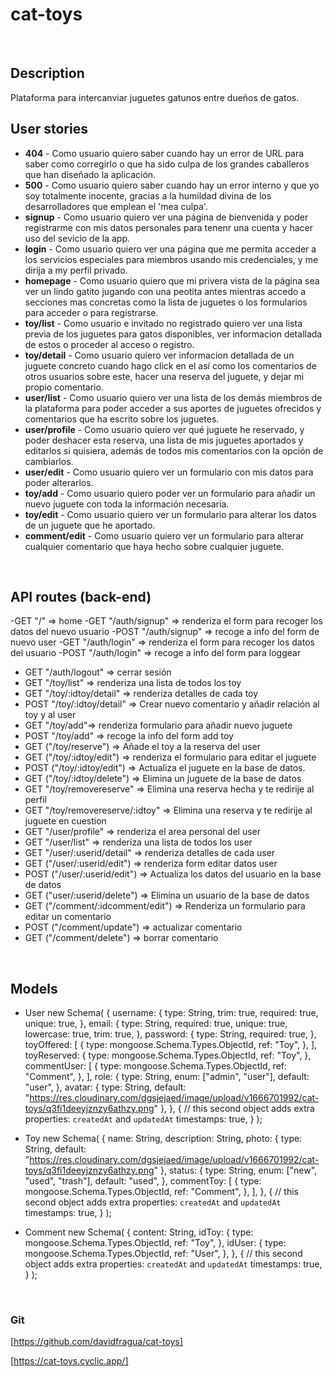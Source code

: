 # cat-toys
<br>

## Description
Plataforma para intercanviar juguetes gatunos entre dueños de gatos.
<br>

## User stories
- **404** - Como usuario quiero saber cuando hay un error de URL para saber como corregirlo o que ha sido culpa de los grandes caballeros que han diseñado la aplicación.
- **500** - Como usuario quiero saber cuando hay un error interno y que yo soy totalmente inocente, gracias a la humildad divina de los desarrolladores que emplean el 'mea culpa'.
- **signup** - Como usuario quiero ver una página de bienvenida y poder registrarme con mis datos personales para tenenr una cuenta y hacer uso del sevicio de la app.
- **login** - Como usuario quiero ver una página que me permita acceder a los servicios especiales para miembros usando mis credenciales, y me dirija a my perfil privado.
- **homepage** - Como usuario quiero que mi privera vista de la página sea ver un lindo gatito jugando con una peotita antes mientras accedo a secciones mas concretas como la lista de juguetes o los formularios para acceder o para registrarse.
- **toy/list** - Como usuario e invitado no registrado quiero ver una lista previa de los juguetes para gatos disponibles, ver informacion detallada de estos o proceder al acceso o registro.
- **toy/detail** - Como usuario quiero ver informacion detallada de un juguete concreto cuando hago click en el así como los comentarios de otros usuarios sobre este, hacer una reserva del juguete, y dejar mi propio comentario.
- **user/list** - Como usuario quiero ver una lista de los demás miembros de la plataforma para poder acceder a sus aportes de juguetes ofrecidos y comentarios que ha escrito sobre los juguetes.
- **user/profile** - Como usuario quiero ver qué juguete he reservado, y poder deshacer esta reserva, una lista de mis juguetes aportados y editarlos si quisiera, además de todos mis comentarios con la opción de cambiarlos.
- **user/edit** - Como usuario quiero ver un formulario con mis datos para poder alterarlos.
- **toy/add** - Como usuario quiero poder ver un formulario para añadir un nuevo juguete con toda la información necesaria.
- **toy/edit** - Como usuario quiero ver un formulario para alterar los datos de un juguete que he aportado.
- **comment/edit** - Como usuario quiero ver un formulario para alterar cualquier comentario que haya hecho sobre cualquier juguete.
<br>

## API routes (back-end)

-GET "/" => home
-GET "/auth/signup" => renderiza el form para recoger los datos del nuevo usuario
-POST "/auth/signup" => recoge a info del form de nuevo user
-GET "/auth/login" => renderiza el form para recoger los datos del usuario
-POST "/auth/login" => recoge a info del form para loggear
- GET "/auth/logout" => cerrar sesión
- GET "/toy/list" => renderiza una lista de todos los toy
- GET "/toy/:idtoy/detail" => renderiza detalles de cada toy
- POST "/toy/:idtoy/detail" => Crear nuevo comentario y añadir relación al toy y al user
- GET "/toy/add"=> renderiza formulario para añadir nuevo juguete
- POST "/toy/add" =>  recoge la info del form add toy
- GET ("/toy/reserve") => Añade el toy a la reserva del user
- GET ("/toy/:idtoy/edit") => renderiza el formulario para editar el juguete
- POST ("/toy/:idtoy/edit") => Actualiza el juguete en la base de datos.
- GET ("/toy/:idtoy/delete") => Elimina un juguete de la base de datos
- GET "/toy/removereserve" => Elimina una reserva hecha y te redirije al perfil
- GET "/toy/removereserve/:idtoy" => Elimina una reserva y te redirije al juguete en cuestion
- GET "/user/profile" => renderiza el area personal del user
- GET "/user/list" => renderiza una lista de todos los user
- GET "/user/:userid/detail" => renderiza detalles de cada user
- GET ("/user/:userid/edit") => renderiza form editar datos user
- POST ("/user/:userid/edit") => Actualiza los datos del usuario en la base de datos
- GET ("user/:userid/delete") => Elimina un usuario de la base de datos
- GET ("/comment/:idcomment/edit") => Renderiza un formulario para editar un comentario
- POST ("/comment/update") => actualizar comentario
- GET ("/comment/delete") => borrar comentario

<br>

## Models
 
 - User 
    new Schema(
  {
    username: {
      type: String,
      trim: true,
      required: true,
      unique: true,
    },
    email: {
      type: String,
      required: true,
      unique: true,
      lowercase: true,
      trim: true,
    },
    password: {
      type: String,
      required: true,
    },
    toyOffered: [
      {
        type: mongoose.Schema.Types.ObjectId,
        ref: "Toy",
      },
    ],
    toyReserved: {
      type: mongoose.Schema.Types.ObjectId,
      ref: "Toy",
    },
    commentUser: [
      {
        type: mongoose.Schema.Types.ObjectId,
        ref: "Comment",
      },
    ],
    role: {
      type: String,
      enum: ["admin", "user"],
      default: "user",
    },
    avatar: {
      type: String,
      default: "https://res.cloudinary.com/dgsjejaed/image/upload/v1666701992/cat-toys/q3fi1deeyjznzy6athzy.png"
    },
  },
  {
    // this second object adds extra properties: `createdAt` and `updatedAt`
    timestamps: true,
  }
);
          
  - Toy 
    new Schema(
  {
    name: String,
    description: String,
    photo: {
      type: String,
      default: "https://res.cloudinary.com/dgsjejaed/image/upload/v1666701992/cat-toys/q3fi1deeyjznzy6athzy.png"
    },
    status: {
      type: String,
      enum: ["new", "used", "trash"],
      default: "used",
    },
    commentToy: [
      {
        type: mongoose.Schema.Types.ObjectId,
        ref: "Comment",
      },
    ],
  },
  {
    // this second object adds extra properties: `createdAt` and `updatedAt`
    timestamps: true,
  }
);

  - Comment
  new Schema(
  {
    content: String,
    idToy: {
      type: mongoose.Schema.Types.ObjectId,
      ref: "Toy",
    },
    idUser: {
      type: mongoose.Schema.Types.ObjectId,
      ref: "User",
    },
  },
  {
    // this second object adds extra properties: `createdAt` and `updatedAt`
    timestamps: true,
  }
);

    <br>
    



### Git
[https://github.com/davidfragua/cat-toys]

[https://cat-toys.cyclic.app/]

<br>
